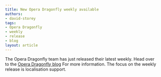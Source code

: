```yaml
---
title: New Opera Dragonfly weekly available
authors:
- david-storey
tags:
- Opera Dragonfly
- weekly
- release
- blog
layout: article
---
```

<p>The Opera Dragonfly team has just released their latest weekly.  Head over to the <a href="http://my.opera.com/dragonfly">Opera Dragonfly blog</a> For more information.  The focus on the weekly release is localisation support.</p>

